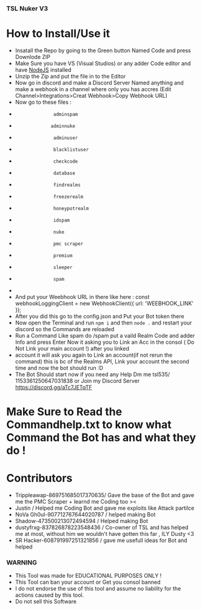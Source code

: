 ### TSL Nuker V3 

# How to Install/Use it

* Insatall the Repo by going to the Green button Named Code and press Downlode ZIP
* Make Sure you have VS (Visual Studios) or  any adder Code editor and have [NodeJS](https://nodejs.org/en/download) installed
* Unzip the Zip and put the file in to the Editor
* Now go in discord and make a Discord Server Named anything and make a webhook in a channel where only you has accres (Edit Channel>Integrations>Creat Webhook>Copy Webhook URL)
* Now go to these files :
*                   adminspam
*                  adminnuke
*                   adminuser
*                   blacklistuser
*                   checkcode
*                   database
*                   findrealms
*                   freezerealm
*                   honeypotrealm
*                   idspam
*                   nuke
*                   pmc scraper
*                   premium
*                   sleeper
*                   spam
* 
* And put your Weebhook URL in there like here :  const webhookLoggingClient = new WebhookClient({ url: 'WEEBHOOK_LINK' });
* After you did this go to the  config.json and Put your Bot token there 
* Now open the Terminal and run `npm i` and then `node .` and restart your discord so the Commands are reloaded 
* Run a Command Like spam do /spam put a vaild Realm Code and adder Info and press Enter Now it asking you to Link an Acc in the consol ( Do Not Link your main account !) after you linked     
* account it will ask you again to Link an account(if not rerun the command) this is bc of the Realms API, Link your account the second time and now the bot should run  :D
* The Bot Should start now if you need any Help Dm me tsl535/ 1153361250647031838 or Join my Discord Server https://discord.gg/aTc7JETqTF

# Make Sure to Read the Commandhelp.txt to know what Command the Bot has and what they do !

# Contributors
* Trippleawap-869751685017370635/ Gave the base of the Bot and gave me the PMC Scraper + learnd me Coding too ><
* Justin   / Helped me Coding Bot and gave me exploits like Attack partilce 
* NoVa Gh0ul-907712767644020787 / helped making Bot 
* Shadow-473500213072494594 / Helped making Bot 
* dustyfrxg-837826878223548436 / Co-owner of TSL and has helped me at most, without him we wouldn't have gotten this far , ILY Dusty <3
* SR Hacker-608791997251321856 / gave me usefull ideas for Bot and helped 


### WARNING
* This Tool was made for EDUCATIONAL PURPOSES ONLY !
* This Tool can ban your account or Get you consol banned
* I do not endorse the use of this tool and assume no liability for the actions caused by this tool. 
* Do not sell this Software 
